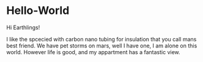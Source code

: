 # Hello-World

Hi Earthlings!

I like the spcecied with carbon nano tubing for insulation that you call mans best friend. We have pet storms on mars, well I have one, I am alone on this world. However life is good, and my appartment has a fantastic view.
